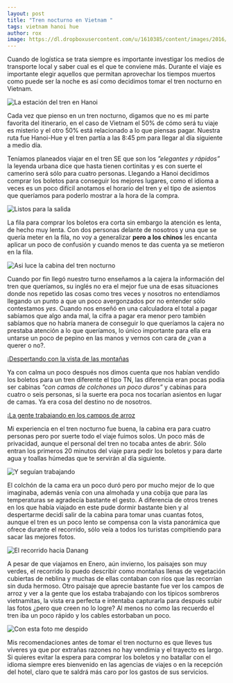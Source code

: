 ```yaml
---
layout: post
title: "Tren nocturno en Vietnam "
tags: vietnam hanoi hue
author: rox
image: https://dl.dropboxusercontent.com/u/1610385/content/images/2016/02/IMG_5601.JPG
---
```


Cuando de logística se trata siempre es importante investigar los medios de transporte local y saber cual es el que te conviene más. Durante el viaje es importante elegir aquellos que permitan aprovechar los tiempos muertos como puede ser la noche es así como decidimos tomar el tren nocturno en Vietnam.

![La estación del tren en Hanoi](https://dl.dropboxusercontent.com/u/1610385/content/images/2016/02/IMG_5279.JPG)

Cada vez que pienso en un tren nocturno, digamos que no es mi parte favorita del itinerario, en el caso de Vietnam el 50% de cómo será tu viaje es misterio y el otro 50% está relacionado a lo que piensas pagar. Nuestra ruta fue Hanoi-Hue y el tren partía a las 8:45 pm para llegar al día siguiente a medio día.

Teníamos planeados viajar en el tren SE que son los *”elegantes y rápidos”* la leyenda urbana dice que hasta tienen cortinitas y es con suerte el camerino será sólo para cuatro personas. Llegando a Hanoi decidimos comprar los boletos para conseguir los mejores lugares, como el idioma a veces es un poco difícil anotamos el horario del tren y el tipo de asientos que queríamos para poderlo mostrar a la hora de la compra.

![Listos para la salida](https://dl.dropboxusercontent.com/u/1610385/content/images/2016/02/IMG_5281.JPG)

La fila para comprar los boletos era corta sin embargo la atención es lenta, de hecho muy lenta. Con dos personas delante de nosotros y una que se quería meter en la fila, no voy a generalizar **pero a los chinos** les encanta aplicar un poco de confusión y cuando menos te das cuenta ya se metieron en la fila.

![Asi luce la cabina del tren nocturno](https://dl.dropboxusercontent.com/u/1610385/content/images/2016/02/IMG_5330.JPG)

Cuando por fin llegó nuestro turno enseñamos a la cajera la información del tren que queríamos, su inglés no era el mejor fue una de esas situaciones donde nos repetido las cosas como tres veces y nosotros no entendíamos llegando un punto a que un poco avergonzados por no entender sólo contestamos *yes*. Cuando nos enseñó en una calculadora el total a pagar sabíamos que algo anda mal, la cifra a pagar era menor pero también sabíamos que no habría manera de conseguir lo que queríamos la cajera no prestaba atención a lo que queríamos, lo único importante para ella era untarse un poco de pepino en las manos y vernos con cara de ¿van a querer o no?.

¡[Despertando con la vista de las montañas](https://dl.dropboxusercontent.com/u/1610385/content/images/2016/02/IMG_5618.JPG)

Ya con calma un poco después nos dimos cuenta que nos habían vendido los boletos para un tren diferente el tipo TN, las diferencia eran pocas podía ser cabinas *”con camas de colchones un poco duros”* y cabinas para cuatro o seis personas, si la suerte era poca nos tocarían asientos en lugar de camas. Ya era cosa del destino no de nosotros.

¡[La gente trabajando en los campos de arroz](https://dl.dropboxusercontent.com/u/1610385/content/images/2016/02/IMG_5346.JPG)

Mi experiencia en el tren nocturno fue buena, la cabina era para cuatro personas pero por suerte todo el viaje fuimos solos. Un poco más de privacidad, aunque el personal del tren no tocaba antes de abrir. Sólo entran los primeros 20 minutos del viaje para pedir los boletos y para darte agua y toallas húmedas que te servirán al día siguiente.

![Y seguían trabajando](https://dl.dropboxusercontent.com/u/1610385/content/images/2016/02/IMG_5341.JPG)

El colchón de la cama era un poco duró pero por mucho mejor de lo que imaginaba, además venía con una almohada y una cobija que para las temperaturas se agradecía bastante el gesto. A diferencia de otros trenes en los que había viajado en este pude dormir bastante bien y al despertarme decidí salir de la cabina para tomar unas cuantas fotos, aunque el tren es un poco lento se compensa con la vista panorámica que ofrece durante el recorrido, sólo veía a todos los turistas compitiendo para sacar las mejores fotos.

![El recorrido hacia Danang](https://dl.dropboxusercontent.com/u/1610385/content/images/2016/02/IMG_5668.JPG)

A pesar de que viajamos en Enero, aún invierno, los paisajes son muy verdes, el recorrido lo puedo describir como montañas llenas de vegetación cubiertas de neblina y muchas de ellas contaban con ríos que las recorrían sin duda hermoso. Otro paisaje que aprecie bastante fue ver los campos de arroz y ver a la gente que los estaba trabajando con los típicos sombreros vietnamitas, la vista era perfecta e intentaba capturarla para después subir las fotos ¿pero que creen no lo logre? Al menos no como las recuerdo el tren iba un poco rápido y los cables estorbaban un poco.

![Con esta foto me despido](https://dl.dropboxusercontent.com/u/1610385/content/images/2016/02/IMG_5645.JPG)
 
Mis recomendaciones antes de tomar el tren nocturno es que lleves tus víveres ya que por extrañas razones no hay vendimia y el trayecto es largo. Si quieres evitar la espera para comprar los boletos y no batallar con el idioma siempre eres bienvenido en las agencias de viajes o en la recepción del hotel, claro que te saldrá más caro por los gastos de sus servicios. 
